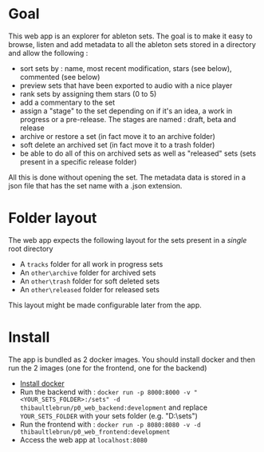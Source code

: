 # Goal
This web app is an explorer for ableton sets.
The goal is to make it easy to browse, listen and add metadata to all the ableton sets stored in a directory and allow the following  :
- sort sets by : name, most recent modification, stars (see below), commented (see below)
- preview sets that have been exported to audio with a nice player
- rank sets by assigning them stars (0 to 5)
- add a commentary to the set
- assign a "stage" to the set depending on if it's an idea, a work in progress or a pre-release.
The stages are named : draft, beta and release
- archive or restore a set (in fact move it to an archive folder)
- soft delete an archived set (in fact move it to a trash folder)
- be able to do all of this on archived sets as well as "released" sets (sets present in a specific release folder)

All this is done without opening the set. 
The metadata data is stored in a json file that has the set name with a .json extension.

# Folder layout
The web app expects the following layout for the sets present in a *single* root directory
- A `tracks` folder for all work in progress sets
- An `other\archive` folder for archived sets
- An `other\trash` folder for soft deleted sets
- An `other\released` folder for released sets

This layout might be made configurable later from the app.

# Install
The app is bundled as 2 docker images.
You should install docker and then run the 2 images (one for the frontend, one for the backend)

- [Install docker](https://docs.docker.com/engine/install/)
- Run the backend with : `docker run -p 8000:8000 -v "<YOUR_SETS_FOLDER>:/sets" -d thibaultlebrun/p0_web_backend:development`
and replace `YOUR_SETS_FOLDER` with your sets folder (e.g. "D:\sets")
- Run the frontend with : `docker run -p 8080:8080 -v -d thibaultlebrun/p0_web_frontend:development`
- Access the web app at `localhost:8080`
